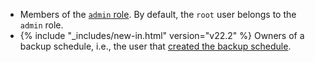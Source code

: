 - Members of the [`admin` role](security-reference/authorization.html#default-roles). By default, the `root` user belongs to the `admin` role.
- {% include "_includes/new-in.html" version="v22.2" %} Owners of a backup schedule, i.e., the user that [created the backup schedule](create-schedule-for-backup.html).